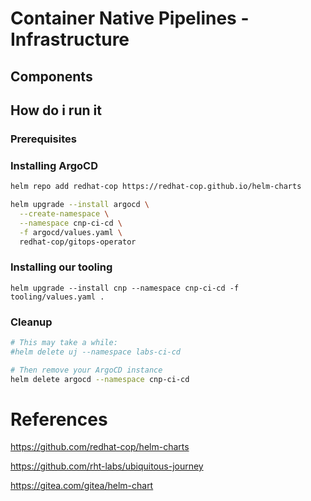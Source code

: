 # Container Native Pipelines - Infrastructure

## Components



## How do i run it

### Prerequisites

### Installing ArgoCD

```sh
helm repo add redhat-cop https://redhat-cop.github.io/helm-charts

helm upgrade --install argocd \
  --create-namespace \
  --namespace cnp-ci-cd \
  -f argocd/values.yaml \
  redhat-cop/gitops-operator
```

### Installing our tooling

```
helm upgrade --install cnp --namespace cnp-ci-cd -f tooling/values.yaml .
```

### Cleanup

```sh
# This may take a while:
#helm delete uj --namespace labs-ci-cd

# Then remove your ArgoCD instance
helm delete argocd --namespace cnp-ci-cd
```

# References

https://github.com/redhat-cop/helm-charts

https://github.com/rht-labs/ubiquitous-journey

https://gitea.com/gitea/helm-chart
